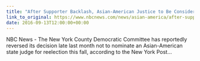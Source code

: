 ```yaml
---
title: "After Supporter Backlash, Asian-American Justice to Be Considered for Nomination"
link_to_original: https://www.nbcnews.com/news/asian-america/after-supporter-backlash-asian-american-justice-be-considered-nomination-n647426  
date: 2016-09-13T12:00:00+00:00
---
```

  
NBC News - The New York County Democratic Committee has reportedly reversed its decision late last month not to nominate an Asian-American state judge for reelection this fall, according to the New York Post...
